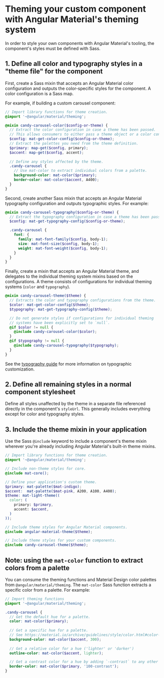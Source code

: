 # Theming your custom component with Angular Material's theming system

In order to style your own components with Angular Material's tooling, the component's styles must
be defined with Sass.

## 1. Define all color and typography styles in a "theme file" for the component

First, create a Sass mixin that accepts an Angular Material color configuration and
outputs the color-specific styles for the component. A color configuration is a Sass map.

For example, if building a custom carousel component:
```scss
// Import library functions for theme creation.
@import '~@angular/material/theming';

@mixin candy-carousel-color($config-or-theme) {
  // Extract the color configuration in case a theme has been passed.
  // This allows consumers to either pass a theme object or a color configuration.
  $config: mat-get-color-config($config-or-theme);
  // Extract the palettes you need from the theme definition.
  $primary: map-get($config, primary);
  $accent: map-get($config, accent);
  
  // Define any styles affected by the theme.
  .candy-carousel {
    // Use mat-color to extract individual colors from a palette.
    background-color: mat-color($primary);
    border-color: mat-color($accent, A400);
  }
}
```

Second, create another Sass mixin that accepts an Angular Material typography configuration
and outputs typographic styles. For example:

```scss
@mixin candy-carousel-typography($config-or-theme) {
  // Extract the typography configuration in case a theme has been passed.
  $config: mat-get-typography-config($config-or-theme);

  .candy-carousel {
    font: {
      family: mat-font-family($config, body-1);
      size: mat-font-size($config, body-1);
      weight: mat-font-weight($config, body-1);
    }
  }
}
```

Finally, create a mixin that accepts an Angular Material theme, and delegates to the individual
theming system mixins based on the configurations. A theme consists of configurations for
individual theming systems (`color` and `typography`).

```scss
@mixin candy-carousel-theme($theme) {
  // Extracts the color and typography configurations from the theme.
  $color: mat-get-color-config($theme);
  $typography: mat-get-typography-config($theme);

  // Do not generate styles if configurations for individual theming
  // systems have been explicitly set to `null`.
  @if $color != null {
    @include candy-carousel-color($color); 
  }
  @if $typography != null {
    @include candy-carousel-typography($typography);
  }
}
```

See the [typography guide](https://material.angular.io/guide/typography) for more information on
typographic customization.

## 2. Define all remaining styles in a normal component stylesheet

Define all styles unaffected by the theme in a separate file referenced directly in the component's
`styleUrl`.  This generally includes everything except for color and typography styles.


## 3. Include the theme mixin in your application

Use the Sass `@include` keyword to include a component's theme mixin wherever you're already
including Angular Material's built-in theme mixins. 

```scss
// Import library functions for theme creation.
@import '~@angular/material/theming';

// Include non-theme styles for core.
@include mat-core();

// Define your application's custom theme.
$primary: mat-palette($mat-indigo);
$accent:  mat-palette($mat-pink, A200, A100, A400);
$theme: mat-light-theme((
  color: (
    primary: $primary,
    accent: $accent,
  )
));

// Include theme styles for Angular Material components.
@include angular-material-theme($theme);

// Include theme styles for your custom components.
@include candy-carousel-theme($theme);
```


## Note: using the `mat-color` function to extract colors from a palette

You can consume the theming functions and Material Design color palettes from
`@angular/material/theming`. The `mat-color` Sass function extracts a specific color from a palette.
For example:

```scss
// Import theming functions
@import '~@angular/material/theming';

.candy-carousel {
  // Get the default hue for a palette.
  color: mat-color($primary);
  
  // Get a specific hue for a palette. 
  // See https://material.io/archive/guidelines/style/color.html#color-color-palette for hues.
  background-color: mat-color($accent, 300);
  
  // Get a relative color for a hue ('lighter' or 'darker')
  outline-color: mat-color($accent, lighter);

  // Get a contrast color for a hue by adding `-contrast` to any other key.
  border-color: mat-color($primary, '100-contrast');
}
```
